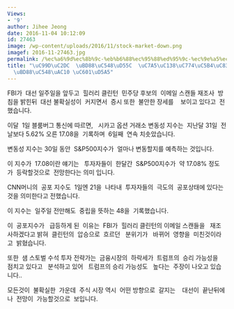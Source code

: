 ```yaml
---
Views:
- '9'
author: Jihee Jeong
date: 2016-11-04 10:12:09
id: 27463
image: /wp-content/uploads/2016/11/stock-market-down.png
imagef: 2016-11-27463.jpg
permalink: /%ec%a6%9d%ec%8b%9c-%eb%b6%88%ec%95%88%ed%95%9c-%ec%9e%a5%ec%84%b8%ec%9d%b4%ec%96%b4%ec%a0%b8-%eb%8c%80%ec%84%a0%eb%b6%88%ec%95%88%ea%b0%90-%ec%98%81%ed%96%a5/
title: "\uC99D\uC2DC  \uBD88\uC548\uD55C  \uC7A5\uC138\uC774\uC5B4\uC838..\uB300\uC120\
  \uBD88\uC548\uAC10 \uC601\uD5A5"
---
```


FBI가  대선 일주일을 앞두고  힐러리 클린턴  민주당 후보의  이메일 스캔들 재조사  방침을 밝힌뒤  대선 불확실성이  커지면서  증시 또한  불안한 장세를    보이고 있다고  전했습니다.

이달  1일 블룸버그 통신에 따르면,   시카고 옵션 거래소 변동성 지수는  지난달 31일  전날보다 5.62% 오른 17.08을  기록하며  6일째  연속 치솟았습니다.

변동성 지수는 30일 동안  S&P500지수가  얼마나 변동할지를 예측하는 것입니다.

이 지수가  17.08이란 얘기는   투자자들이  한달간  S&P500지수가  약 17.08% 정도가  등락할것으로  전망한다는 의미 입니다.

CNN머니의  공포 지수도  1일엔 21을  나타내  투자자들의  극도의  공포상태에 있다는 것을 의미한다고 전했습니다.

이 지수는  일주일 전만해도  중립을 뜻하는 48을  기록했습니다.

이  공포지수가   급등하게 된  이유는  FBI가  힐러리 클린턴의 이메일 스캔들을   재조사하겠다고 밝혀  클린턴의  압승으로  흐르던   분위기가   바뀌어  영향을  미친것이라고  밝혔습니다.

또한  샘 스토벌 수석 투자 전략가는  금융시장의  하락세가  트럼프의  승리 가능성을  점치고 있다고   분석하고 있어   트럼프의 승리 가능성도   높다는  주장이 나오고 있습니다..

모든것이  불확실한  가운데  주식 시장 역시  어떤 방향으로  갈지는    대선이  끝난뒤에나  전망이  가능할것으로  보입니다.